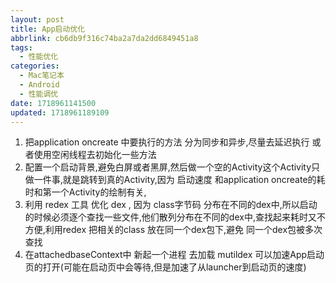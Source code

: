 ```yaml
---
layout: post
title: App启动优化
abbrlink: cb6db9f316c74ba2a7da2dd6849451a8
tags:
  - 性能优化
categories:
  - Mac笔记本
  - Android
  - 性能调优
date: 1718961141500
updated: 1718961189109
---
```


1. 把application oncreate 中要执行的方法 分为同步和异步,尽量去延迟执行 或者使用空闲线程去初始化一些方法
2. 配置一个启动背景,避免白屏或者黑屏,然后做一个空的Activity这个Activity只做一件事,就是跳转到真的Activity,因为 启动速度 和application oncreate的耗时和第一个Activity的绘制有关,
3. 利用 redex 工具 优化 dex , 因为 class字节码 分布在不同的dex中,所以启动的时候必须逐个查找一些文件,他们散列分布在不同的dex中,查找起来耗时又不方便,利用redex 把相关的class 放在同一个dex包下,避免 同一个dex包被多次查找
4. 在attachedbaseContext中 新起一个进程 去加载 mutildex 可以加速App启动页的打开(可能在启动页中会等待,但是加速了从launcher到启动页的速度)
